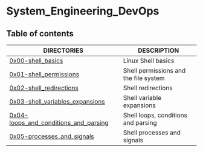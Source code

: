 # System_Engineering_DevOps

## Table of contents
DIRECTORIES | DESCRIPTION
--------- | -----------
[0x00-shell_basics](https://github.com/mikechege01/alx-system_engineering-devops/tree/master/0x00-shell_basics) | Linux Shell basics
[0x01-shell_permissions](https://github.com/mikechege01/alx-system_engineering-devops/tree/master/0x01-shell_permissions) | Shell permissions and the file system
[0x02-shell_redirections](https://github.com/mikechege01/alx-system_engineering-devops/tree/master/0x02-shell_redirections) | Shell redirections
[0x03-shell_variables_expansions](https://github.com/mikechege01/alx-system_engineering-devops/tree/master/0x03-shell_variables_expansions) | Shell variable expansions
[0x04-loops_and_conditions_and_parsing](https://github.com/mikechege01/alx-system_engineering-devops/tree/master/0x04-loops_and_conditions_parsing) | Shell loops, conditions and parsing
[0x05-processes_and_signals](https://github.com/mikechege01/alx-system_engineering-devops/tree/master/0x05-process_and_signals) | Shell processes and signals
